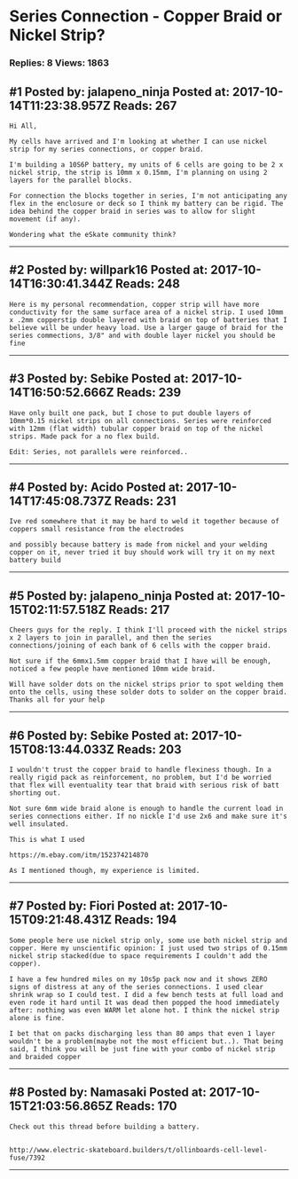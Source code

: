 # Series Connection - Copper Braid or Nickel Strip?

### Replies: 8 Views: 1863

## \#1 Posted by: jalapeno_ninja Posted at: 2017-10-14T11:23:38.957Z Reads: 267

```
Hi All,

My cells have arrived and I'm looking at whether I can use nickel strip for my series connections, or copper braid.

I'm building a 10S6P battery, my units of 6 cells are going to be 2 x nickel strip, the strip is 10mm x 0.15mm, I'm planning on using 2 layers for the parallel blocks.

For connection the blocks together in series, I'm not anticipating any flex in the enclosure or deck so I think my battery can be rigid. The idea behind the copper braid in series was to allow for slight movement (if any).

Wondering what the eSkate community think?
```

---
## \#2 Posted by: willpark16 Posted at: 2017-10-14T16:30:41.344Z Reads: 248

```
Here is my personal recommendation, copper strip will have more conductivity for the same surface area of a nickel strip. I used 10mm x .2mm copperstip double layered with braid on top of batteries that I believe will be under heavy load. Use a larger gauge of braid for the series commections, 3/8" and with double layer nickel you should be fine
```

---
## \#3 Posted by: Sebike Posted at: 2017-10-14T16:50:52.666Z Reads: 239

```
Have only built one pack, but I chose to put double layers of 10mm*0.15 nickel strips on all connections. Series were reinforced with 12mm (flat width) tubular copper braid on top of the nickel strips. Made pack for a no flex build.

Edit: Series, not parallels were reinforced..
```

---
## \#4 Posted by: Acido Posted at: 2017-10-14T17:45:08.737Z Reads: 231

```
Ive red somewhere that it may be hard to weld it together because of coppers small resistance from the electrodes

and possibly because battery is made from nickel and your welding copper on it, never tried it buy should work will try it on my next battery build
```

---
## \#5 Posted by: jalapeno_ninja Posted at: 2017-10-15T02:11:57.518Z Reads: 217

```
Cheers guys for the reply. I think I'll proceed with the nickel strips x 2 layers to join in parallel, and then the series connections/joining of each bank of 6 cells with the copper braid.

Not sure if the 6mmx1.5mm copper braid that I have will be enough, noticed a few people have mentioned 10mm wide braid.

Will have solder dots on the nickel strips prior to spot welding them onto the cells, using these solder dots to solder on the copper braid. Thanks all for your help
```

---
## \#6 Posted by: Sebike Posted at: 2017-10-15T08:13:44.033Z Reads: 203

```
I wouldn't trust the copper braid to handle flexiness though. In a really rigid pack as reinforcement, no problem, but I'd be worried that flex will eventuality tear that braid with serious risk of batt shorting out.

Not sure 6mm wide braid alone is enough to handle the current load in series connections either. If no nickle I'd use 2x6 and make sure it's well insulated.

This is what I used

https://m.ebay.com/itm/152374214870

As I mentioned though, my experience is limited.
```

---
## \#7 Posted by: Fiori Posted at: 2017-10-15T09:21:48.431Z Reads: 194

```
Some people here use nickel strip only, some use both nickel strip and copper. Here my unscientific opinion: I just used two strips of 0.15mm nickel strip stacked(due to space requirements I couldn't add the copper). 

I have a few hundred miles on my 10s5p pack now and it shows ZERO signs of distress at any of the series connections. I used clear shrink wrap so I could test. I did a few bench tests at full load and even rode it hard until It was dead then popped the hood immediately after: nothing was even WARM let alone hot. I think the nickel strip alone is fine. 

I bet that on packs discharging less than 80 amps that even 1 layer wouldn't be a problem(maybe not the most efficient but..). That being said, I think you will be just fine with your combo of nickel strip and braided copper
```

---
## \#8 Posted by: Namasaki Posted at: 2017-10-15T21:03:56.865Z Reads: 170

```
Check out this thread before building a battery.


http://www.electric-skateboard.builders/t/ollinboards-cell-level-fuse/7392
```

---
